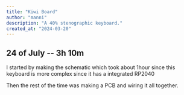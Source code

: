 ```yaml
---
title: "Kiwi Board"
author: "manni"
description: "A 40% stenographic keyboard."
created_at: "2024-03-20"
---
```


## 24 of July -- 3h 10m

  I started by making the schematic which took about 1hour since this keyboard is more complex since it has a integrated RP2040


  Then the rest of the time was making a PCB and wiring it all together.
